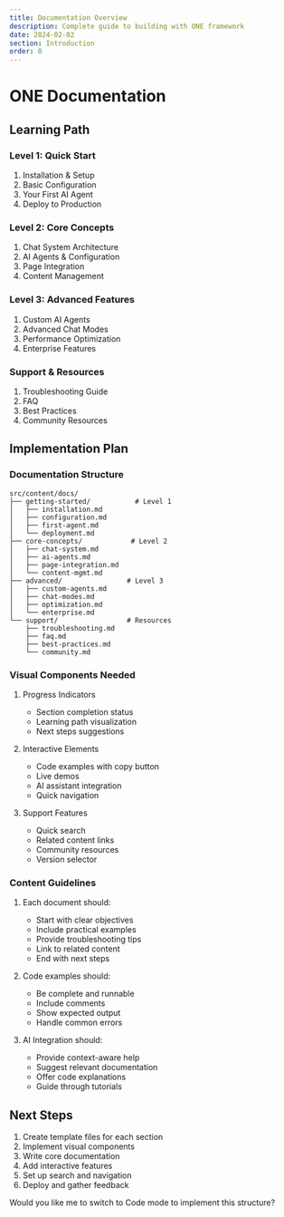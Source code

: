 ```yaml
---
title: Documentation Overview
description: Complete guide to building with ONE framework
date: 2024-02-02
section: Introduction
order: 0
---
```


# ONE Documentation

## Learning Path

### Level 1: Quick Start
1. Installation & Setup
2. Basic Configuration
3. Your First AI Agent
4. Deploy to Production

### Level 2: Core Concepts
1. Chat System Architecture
2. AI Agents & Configuration
3. Page Integration
4. Content Management

### Level 3: Advanced Features
1. Custom AI Agents
2. Advanced Chat Modes
3. Performance Optimization
4. Enterprise Features

### Support & Resources
1. Troubleshooting Guide
2. FAQ
3. Best Practices
4. Community Resources

## Implementation Plan

### Documentation Structure
```
src/content/docs/
├── getting-started/           # Level 1
│   ├── installation.md
│   ├── configuration.md
│   ├── first-agent.md
│   └── deployment.md
├── core-concepts/            # Level 2
│   ├── chat-system.md
│   ├── ai-agents.md
│   ├── page-integration.md
│   └── content-mgmt.md
├── advanced/                # Level 3
│   ├── custom-agents.md
│   ├── chat-modes.md
│   ├── optimization.md
│   └── enterprise.md
└── support/                 # Resources
    ├── troubleshooting.md
    ├── faq.md
    ├── best-practices.md
    └── community.md
```

### Visual Components Needed
1. Progress Indicators
   - Section completion status
   - Learning path visualization
   - Next steps suggestions

2. Interactive Elements
   - Code examples with copy button
   - Live demos
   - AI assistant integration
   - Quick navigation

3. Support Features
   - Quick search
   - Related content links
   - Community resources
   - Version selector

### Content Guidelines
1. Each document should:
   - Start with clear objectives
   - Include practical examples
   - Provide troubleshooting tips
   - Link to related content
   - End with next steps

2. Code examples should:
   - Be complete and runnable
   - Include comments
   - Show expected output
   - Handle common errors

3. AI Integration should:
   - Provide context-aware help
   - Suggest relevant documentation
   - Offer code explanations
   - Guide through tutorials

## Next Steps

1. Create template files for each section
2. Implement visual components
3. Write core documentation
4. Add interactive features
5. Set up search and navigation
6. Deploy and gather feedback

Would you like me to switch to Code mode to implement this structure?
